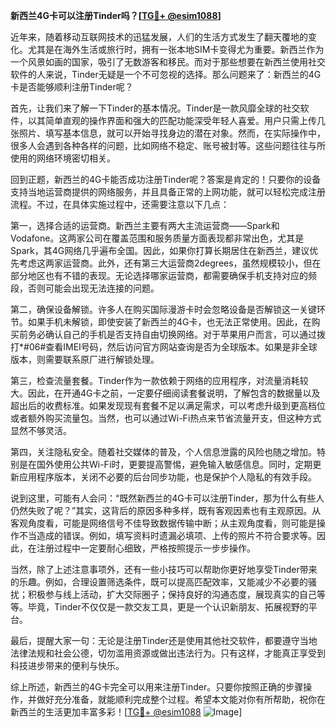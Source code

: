 **新西兰4G卡可以注册Tinder吗？[[TG💪+ @esim1088](https://t.me/s/esim1088)]**

近年来，随着移动互联网技术的迅猛发展，人们的生活方式发生了翻天覆地的变化。尤其是在海外生活或旅行时，拥有一张本地SIM卡变得尤为重要。新西兰作为一个风景如画的国家，吸引了无数游客和移民。而对于那些想要在新西兰使用社交软件的人来说，Tinder无疑是一个不可忽视的选择。那么问题来了：新西兰的4G卡是否能够顺利注册Tinder呢？

首先，让我们来了解一下Tinder的基本情况。Tinder是一款风靡全球的社交软件，以其简单直观的操作界面和强大的匹配功能深受年轻人喜爱。用户只需上传几张照片、填写基本信息，就可以开始寻找身边的潜在对象。然而，在实际操作中，很多人会遇到各种各样的问题，比如网络不稳定、账号被封等。这些问题往往与所使用的网络环境密切相关。

回到正题，新西兰的4G卡能否成功注册Tinder呢？答案是肯定的！只要你的设备支持当地运营商提供的网络服务，并且具备正常的上网功能，就可以轻松完成注册流程。不过，在具体实施过程中，还需要注意以下几点：

第一，选择合适的运营商。新西兰主要有两大主流运营商——Spark和Vodafone。这两家公司在覆盖范围和服务质量方面表现都非常出色，尤其是Spark，其4G网络几乎遍布全国。因此，如果你打算长期居住在新西兰，建议优先考虑这两家运营商。此外，还有第三大运营商2degrees，虽然规模较小，但在部分地区也有不错的表现。无论选择哪家运营商，都需要确保手机支持对应的频段，否则可能会出现无法连接的问题。

第二，确保设备解锁。许多人在购买国际漫游卡时会忽略设备是否解锁这一关键环节。如果手机未解锁，即使安装了新西兰的4G卡，也无法正常使用。因此，在购买前务必确认自己的手机是否支持自由切换网络。对于苹果用户而言，可以通过拨打*#06#查看IMEI号码，然后访问官方网站查询是否为全球版本。如果是非全球版本，则需要联系原厂进行解锁处理。

第三，检查流量套餐。Tinder作为一款依赖于网络的应用程序，对流量消耗较大。因此，在开通4G卡之前，一定要仔细阅读套餐说明，了解包含的数据量以及超出后的收费标准。如果发现现有套餐不足以满足需求，可以考虑升级到更高档位或者额外购买流量包。当然，也可以通过Wi-Fi热点来节省流量开支，但这种方式显然不够灵活。

第四，关注隐私安全。随着社交媒体的普及，个人信息泄露的风险也随之增加。特别是在国外使用公共Wi-Fi时，更要提高警惕，避免输入敏感信息。同时，定期更新应用程序版本，关闭不必要的后台同步功能，也是保护个人隐私的有效手段。

说到这里，可能有人会问：“既然新西兰的4G卡可以注册Tinder，那为什么有些人仍然失败了呢？”其实，这背后的原因多种多样，既有客观因素也有主观原因。从客观角度看，可能是网络信号不佳导致数据传输中断；从主观角度看，则可能是操作不当造成的错误。例如，填写资料时遗漏必填项、上传的照片不符合要求等。因此，在注册过程中一定要耐心细致，严格按照提示一步步操作。

当然，除了上述注意事项外，还有一些小技巧可以帮助你更好地享受Tinder带来的乐趣。例如，合理设置筛选条件，既可以提高匹配效率，又能减少不必要的骚扰；积极参与线上活动，扩大交际圈子；保持良好的沟通态度，展现真实的自己等等。毕竟，Tinder不仅仅是一款交友工具，更是一个认识新朋友、拓展视野的平台。

最后，提醒大家一句：无论是注册Tinder还是使用其他社交软件，都要遵守当地法律法规和社会公德，切勿滥用资源或做出违法行为。只有这样，才能真正享受到科技进步带来的便利与快乐。

综上所述，新西兰的4G卡完全可以用来注册Tinder。只要你按照正确的步骤操作，并做好充分准备，就能顺利完成整个过程。希望本文能对你有所帮助，祝你在新西兰的生活更加丰富多彩！[[TG💪+ @esim1088](https://t.me/s/esim1088) ![Image](https://i.postimg.cc/4NQfJmqS/Snipaste-2025-05-13-00-14-12.png)]